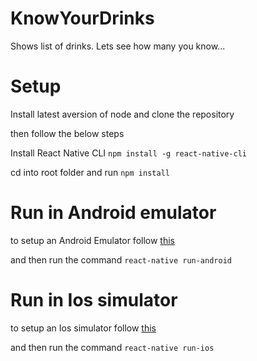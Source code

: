# KnowYourDrinks
Shows list of drinks. Lets see how many you know...
# Setup
Install latest aversion of node and clone the repository

then follow the below steps

Install React Native CLI `npm install -g react-native-cli`

cd into root folder and run `npm install`

# Run in Android emulator
to setup an Android Emulator follow [this](https://facebook.github.io/react-native/docs/getting-started#android-development-environment)

and then run the command `react-native run-android`


# Run in Ios simulator

to setup an Ios simulator follow [this](https://facebook.github.io/react-native/docs/getting-started#installing-dependencies)

and then run the command `react-native run-ios`

